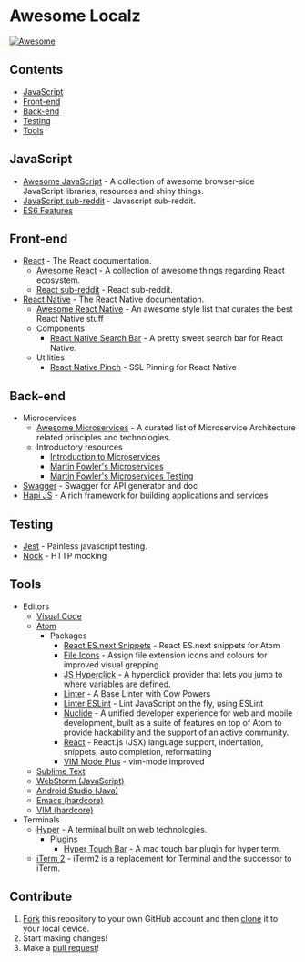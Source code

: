 # Awesome Localz

[![Awesome](https://cdn.rawgit.com/sindresorhus/awesome/d7305f38d29fed78fa85652e3a63e154dd8e8829/media/badge.svg)](https://github.com/sindresorhus/awesome)

## Contents

- [JavaScript](#javascript)
- [Front-end](#frontend)
- [Back-end](#backend)
- [Testing](#testing)
- [Tools](#tools)

## JavaScript

- [Awesome JavaScript](https://github.com/sorrycc/awesome-javascript) - A collection of awesome browser-side JavaScript libraries, resources and shiny things.
- [JavaScript sub-reddit](https://www.reddit.com/r/javascript/) - Javascript sub-reddit.
- [ES6 Features](https://github.com/lukehoban/es6features)

## Front-end

- [React](https://facebook.github.io/react/docs/hello-world.html) - The React documentation.
  - [Awesome React](https://github.com/enaqx/awesome-react) - A collection of awesome things regarding React ecosystem.
  - [React sub-reddit](https://www.reddit.com/r/reactjs/) - React sub-reddit.
- [React Native](https://facebook.github.io/react-native/docs/getting-started.html) - The React Native documentation.
  - [Awesome React Native](https://github.com/jondot/awesome-react-native) - An awesome style list that curates the best React Native stuff
  - Components
    - [React Native Search Bar](https://github.com/localz/react-native-searchbar) - A pretty sweet search bar for React Native.
  - Utilities
    - [React Native Pinch](https://github.com/localz/react-native-pinch) - SSL Pinning for React Native

## Back-end

- Microservices
  - [Awesome Microservices](https://github.com/mfornos/awesome-microservices) - A curated list of Microservice Architecture related principles and technologies.
  - Introductory resources
    - [Introduction to Microservices](https://www.nginx.com/blog/introduction-to-microservices/)
    - [Martin Fowler's Microservices](https://martinfowler.com/articles/microservices.html)
    - [Martin Fowler's Microservices Testing](https://martinfowler.com/articles/microservice-testing/)
- [Swagger](http://swagger.io) - Swagger for API generator and doc
- [Hapi JS](https://hapijs.com/) - A rich framework for building applications and services

## Testing
- [Jest](https://facebook.github.io/jest/) - Painless javascript testing.
- [Nock](https://github.com/node-nock/nock) - HTTP mocking


## Tools

- Editors
  - [Visual Code](https://code.visualstudio.com)
  - [Atom](https://atom.io)
    - Packages
      - [React ES.next Snippets](https://atom.io/packages/react-esnext-snippets) - React ES.next snippets for Atom
      - [File Icons](https://atom.io/packages/file-icons) - Assign file extension icons and colours for improved visual grepping
      - [JS Hyperclick](https://atom.io/packages/js-hyperclick) - A hyperclick provider that lets you jump to where variables are defined.
      - [Linter](https://atom.io/packages/linter) - A Base Linter with Cow Powers
      - [Linter ESLint](https://atom.io/packages/linter-eslint) - Lint JavaScript on the fly, using ESLint
      - [Nuclide](https://atom.io/packages/nuclide) - A unified developer experience for web and mobile development, built as a suite of features on top of Atom to provide hackability and the support of an active community.
      - [React](https://atom.io/packages/react) - React.js (JSX) language support, indentation, snippets, auto completion, reformatting
      - [VIM Mode Plus](https://atom.io/packages/vim-mode-plus) - vim-mode improved
  - [Sublime Text](https://www.sublimetext.com/)
  - [WebStorm (JavaScript)](https://www.jetbrains.com/webstorm/)
  - [Android Studio (Java)](https://developer.android.com/studio/index.html)
  - [Emacs (hardcore)](https://www.gnu.org/s/emacs/)
  - [VIM (hardcore)](http://www.vim.org/)
- Terminals
  - [Hyper](https://hyper.is) - A terminal built on web technologies.
    - Plugins
      - [Hyper Touch Bar](https://github.com/jxom/hyper-touchbar) - A mac touch bar plugin for hyper term.
  - [iTerm 2](https://www.iterm2.com/) - iTerm2 is a replacement for Terminal and the successor to iTerm.

## Contribute

1. [Fork](https://help.github.com/articles/fork-a-repo/) this repository to your own GitHub account and then [clone](https://help.github.com/articles/cloning-a-repository/) it to your local device.
2. Start making changes!
3. Make a [pull request](https://help.github.com/articles/about-pull-requests/)!
